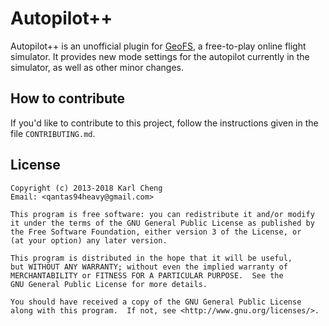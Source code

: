 Autopilot++
===========

Autopilot++ is an unofficial plugin for [GeoFS](http://www.geo-fs.com),
a free-to-play online flight simulator.  It provides new mode settings for
the autopilot currently in the simulator, as well as other minor changes.

How to contribute
-----------------

If you'd like to contribute to this project, follow the instructions given
in the file `CONTRIBUTING.md`.

License
-------

    Copyright (c) 2013-2018 Karl Cheng
    Email: <qantas94heavy@gmail.com>

    This program is free software: you can redistribute it and/or modify
    it under the terms of the GNU General Public License as published by
    the Free Software Foundation, either version 3 of the License, or
    (at your option) any later version.

    This program is distributed in the hope that it will be useful,
    but WITHOUT ANY WARRANTY; without even the implied warranty of
    MERCHANTABILITY or FITNESS FOR A PARTICULAR PURPOSE.  See the
    GNU General Public License for more details.

    You should have received a copy of the GNU General Public License
    along with this program.  If not, see <http://www.gnu.org/licenses/>.
